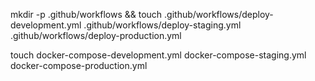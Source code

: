 mkdir -p .github/workflows && touch .github/workflows/deploy-development.yml .github/workflows/deploy-staging.yml .github/workflows/deploy-production.yml

touch docker-compose-development.yml docker-compose-staging.yml docker-compose-production.yml